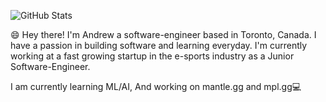 ![GitHub Stats](https://github-readme-stats.vercel.app/api?username=andrewnijmeh&count_private=true&theme=tokyonight&show_icons=true)

😄 Hey there! I'm Andrew a software-engineer based in Toronto, Canada. I have a passion in building software and learning everyday. I'm currently working at a fast growing startup in the e-sports industry as a Junior Software-Engineer.

I am currently learning ML/AI, And working on mantle.gg and mpl.gg💻
